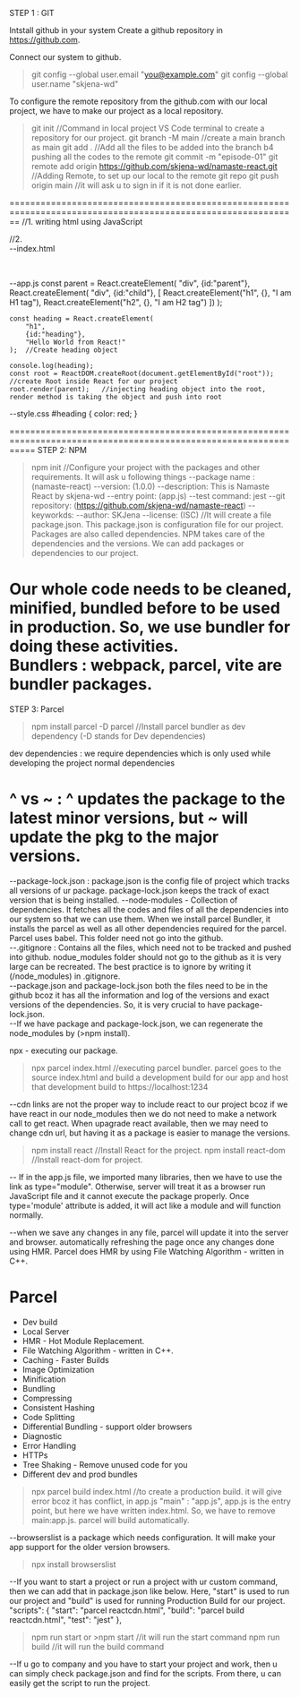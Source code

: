 STEP 1 : GIT

Intstall github in your system
Create a github repository in https://github.com.

Connect our system to github.
>git config --global user.email "you@example.com"
>git config --global user.name "skjena-wd"

To configure the remote repository from the github.com with our local project, we have to make our project as a local repository.

>git init	//Command in local project VS Code terminal to create a repository for our project.
>git branch -M main	//create a main branch as main
>git add .	//Add all the files to be added into the branch b4 pushing all the codes to the remote
>git commit -m "episode-01"
>git remote add origin https://github.com/skjena-wd/namaste-react.git  //Adding Remote, to set up our local to the remote git repo
>git push origin main	//it will ask u to sign in if it is not done earlier. 

==============================================================================================================
//1. writing html using JavaScript
<div id="root"></div>
<script>
    const heading = document.createElement("h1");
    heading.innerHTML="Hello World from JavaScript";

    const root = document.getElementById("root");
    root.appendChild(heading);
</script>

//2.  
--index.html
    <script crossorigin src="https://unpkg.com/react@18/umd/react.development.js"></script>
    <script crossorigin src="https://unpkg.com/react-dom@18/umd/react-dom.development.js"></script>    
    <link rel="stylesheet" href="style.css">
    <div id="root"></div>    
    <script src="app.js"></script>

--app.js
    const parent = React.createElement(
        "div", 
        {id:"parent"}, 
        React.createElement(
            "div", 
            {id:"child"}, [
                React.createElement("h1", {}, "I am H1 tag"),
                React.createElement("h2", {}, "I am H2 tag")
        ])
    );

    const heading = React.createElement(
        "h1", 
        {id:"heading"}, 
        "Hello World from React!"
    );  //Create heading object

    console.log(heading);
    const root = ReactDOM.createRoot(document.getElementById("root"));  //create Root inside React for our project
    root.render(parent);   //injecting heading object into the root, render method is taking the object and push into root

--style.css
#heading {  color: red; }    

=================================================================================================================
STEP 2:  NPM
>npm init	//Configure your project with the packages and other requirements. It will ask u following things
	--package name : (namaste-react)
	--version: (1.0.0)
	--description:  This is Namaste React by skjena-wd
	--entry point: (app.js)
	--test command: jest
	--git repository: (https://github.com/skjena-wd/namaste-react)
	--keyworkds: 
	--author: SKJena
	--license: (ISC)
//It will create a file package.json.  This package.json is configuration file for our project.  Packages are also called dependencies.  NPM takes care of the dependencies and the versions.  We can add packages or dependencies to our project.

Our whole code needs to be cleaned, minified, bundled before to be used in production.  So, we use bundler for doing these activities.  
Bundlers : webpack, parcel, vite are bundler packages.
===================================================================================================================

STEP 3: Parcel
>npm install parcel -D parcel       //Install parcel bundler as dev dependency (-D stands for Dev dependencies)

dev dependencies : we require dependencies which is only used while developing the project
normal dependencies

^ vs ~ : ^ updates the package to the latest minor versions, but ~ will update the pkg to the major versions.
===================================================================================================================

--package-lock.json : package.json is the config file of project which tracks all versions of ur package.  package-lock.json keeps the track of exact version that is being installed.
--node-modules - Collection of dependencies.  It fetches all the codes and files of all the dependencies into our system so that we can use them.  When we install parcel Bundler, it installs the parcel as well as all other dependencies required for the parcel.  Parcel uses babel.  This folder need not go into the github.  
--.gitignore : Contains all the files, which need not to be tracked and pushed into github.  nodue_modules folder should not go to the github as it is very large can be recreated.  The best practice is to ignore by writing it (/node_modules) in .gitignore.  
--package.json and package-lock.json both the files need to be in the github bcoz it has all the information and log of the versions and exact versions of the dependencies.  So, it is very crucial to have package-lock.json.  
--If we have package and package-lock.json, we can regenerate the node_modules by (>npm install).

npx - executing our package.

>npx parcel index.html   //executing parcel bundler.  parcel goes to the source index.html and build a development build for our app and host that development build to https://localhost:1234

--cdn links are not the proper way to include react to our project bcoz if we have react in our node_modules then we do not need to make a network call to get react. When upagrade react available, then we may need to change cdn url, but having it as a package is easier to manage the versions.

>npm install react          //Install React for the project.
>npm install react-dom      //Install react-dom for project.

-- <script type="module" src="./app.js"></script>  If in the app.js file, we imported many libraries, then we have to use the link as type="module".  Otherwise, server will treat it as a browser run JavaScript file and it cannot execute the package properly.  Once type='module' attribute is added, it will act like a module and will function normally.

--when we save any changes in any file, parcel will update it into the server and browser.  automatically refreshing the page once any changes done using HMR.  Parcel does HMR by using File Watching Algorithm - written in C++.

# Parcel 
- Dev build
- Local Server 
- HMR - Hot Module Replacement.
- File Watching Algorithm - written in C++.
- Caching - Faster Builds 
- Image Optimization
- Minification 
- Bundling
- Compressing 
- Consistent Hashing 
- Code Splitting
- Differential Bundling - support older browsers
- Diagnostic
- Error Handling
- HTTPs
- Tree Shaking - Remove unused code for you
- Different dev and prod bundles 

>npx parcel build index.html   //to create a production build.  it will give error bcoz it has conflict, in app.js "main" : "app.js", app.js is the entry point, but here we have written index.html.  So, we have to remove main:app.js.  parcel will build automatically.

--browserslist is a package which needs configuration.  It will make your app support for the older version browsers.
>npx install browserslist

--If you want to start a project or run a project with ur custom command, then we can add that in package.json like below.  Here, "start" is used to run our project and "build" is used for running Production Build for our project.
"scripts": {
    "start": "parcel reactcdn.html",
    "build": "parcel build reactcdn.html",
    "test": "jest"
},
>npm run start or >npm start   //it will run the start command
>npm run build      //it will run the build command

--If u go to company and you have to start your project and work, then u can simply check package.json and find for the scripts.  From there, u can easily get the script to run the project.

